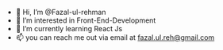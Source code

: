 - 👋 Hi, I’m @Fazal-ul-rehman
- 👀 I’m interested in Front-End-Development
- 🌱 I’m currently learning React Js
- 📫 you can reach me out via email at fazal.ul.reh@gmail.com

<!---
Fazal-ul-rehman/Fazal-ul-rehman is a ✨ special ✨ repository because its `README.md` (this file) appears on your GitHub profile.
You can click the Preview link to take a look at your changes.
--->

